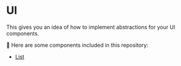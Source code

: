 # UI

This gives you an idea of how to implement abstractions for your UI components.

🔋 Here are some components included in this repository:

- [List](https://github.com/devodii/ui/blob/main/src/components/list.tsx)
